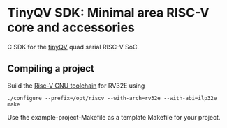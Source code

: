 # TinyQV SDK: Minimal area RISC-V core and accessories

C SDK for the [tinyQV](https://github.com/MichaelBell/tinyQV/) quad serial RISC-V SoC.

## Compiling a project

Build the [Risc-V GNU toolchain](https://github.com/riscv/riscv-gnu-toolchain) for RV32E using

    ./configure --prefix=/opt/riscv --with-arch=rv32e --with-abi=ilp32e
    make

Use the example-project-Makefile as a template Makefile for your project.

